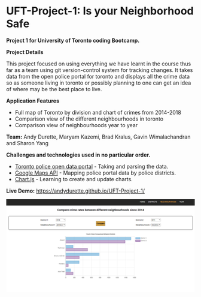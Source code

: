# UFT-Project-1: Is your Neighborhood Safe

**Project 1 for University of Toronto coding Bootcamp.**

**Project Details**

This project focused on using everything we have learnt in the course thus far as a team using git version-control system for tracking changes. It takes data from the open police portal for toronto and displays all the crime data so as someone living in toronto or possibly planning to one can get an idea of where may be the best place to live.

**Application Features**

  * Full map of Toronto by division and chart of crimes from 2014-2018 </br>
  * Comparison view of the different neighbourhoods in toronto </br>
  * Comparison view of neighbourhoods year to year
  
  

**Team:**  Andy Durette, Maryam Kazemi, Brad Kralus, Gavin Wimalachandran and Sharon Yang

**Challenges and technologies used in no particular order.**

* [Toronto police open data portal](http://data.torontopolice.on.ca/pages/open-data) - Taking and parsing the data. </br>
* [Google Maps API](https://developers.google.com/maps/documentation) - Mapping police portal data by police districts. </br>
* [Chart.js](https://www.chartjs.org/) - Learning to create and update charts.

**Live Demo:** https://andydurette.github.io/UFT-Project-1/ 

![markdown-preview-image](assets/images/markdown-preview-image.png)

